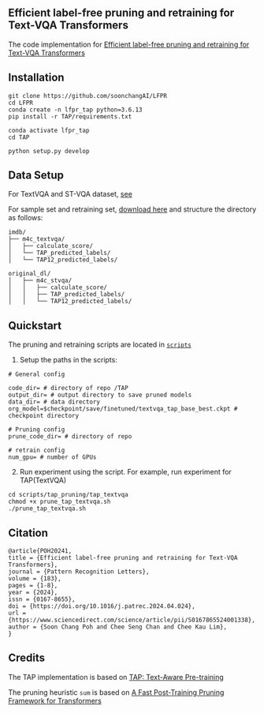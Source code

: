 ## Efficient label-free pruning and retraining for Text-VQA Transformers

The code implementation for [Efficient label-free pruning and retraining for Text-VQA Transformers](https://www.sciencedirect.com/science/article/abs/pii/S0167865524001338)
## Installation 
```
git clone https://github.com/soonchangAI/LFPR
cd LFPR
conda create -n lfpr_tap python=3.6.13
pip install -r TAP/requirements.txt

conda activate lfpr_tap
cd TAP

python setup.py develop

```

## Data Setup

For TextVQA and ST-VQA dataset, [see](TAP/data/README.md)

For sample set and retraining set, [download here](https://drive.google.com/drive/folders/1ls7UOG7eg6gP8gXEnijrkTUvDMkIGxIN?usp=sharing) and structure the directory as follows:
```
imdb/
├── m4c_textvqa/
│   ├── calculate_score/
│   └── TAP_predicted_labels/
│   └── TAP12_predicted_labels/

original_dl/
│   ├── m4c_stvqa/
│   │   ├── calculate_score/
│   │   ├── TAP_predicted_labels/
│   │   └── TAP12_predicted_labels/
```

## Quickstart

The pruning and retraining scripts are located in <code>[scripts](scripts)</code>

1. Setup the paths in the scripts:
```
# General config

code_dir= # directory of repo /TAP
output_dir= # output directory to save pruned models
data_dir= # data directory
org_model=$checkpoint/save/finetuned/textvqa_tap_base_best.ckpt # checkpoint directory

# Pruning config
prune_code_dir= # directory of repo

# retrain config
num_gpu= # number of GPUs
```

2. Run experiment using the script. For example, run experiment for TAP(TextVQA)

```
cd scripts/tap_pruning/tap_textvqa
chmod +x prune_tap_textvqa.sh
./prune_tap_textvqa.sh
```

## Citation
```
@article{POH20241,
title = {Efficient label-free pruning and retraining for Text-VQA Transformers},
journal = {Pattern Recognition Letters},
volume = {183},
pages = {1-8},
year = {2024},
issn = {0167-8655},
doi = {https://doi.org/10.1016/j.patrec.2024.04.024},
url = {https://www.sciencedirect.com/science/article/pii/S0167865524001338},
author = {Soon Chang Poh and Chee Seng Chan and Chee Kau Lim},
}
```
## Credits
The TAP implementation is based on [TAP: Text-Aware Pre-training](https://github.com/microsoft/TAP)

The pruning heuristic <code>sum</code> is based on [A Fast Post-Training Pruning Framework for Transformers](https://github.com/WoosukKwon/retraining-free-pruning)
